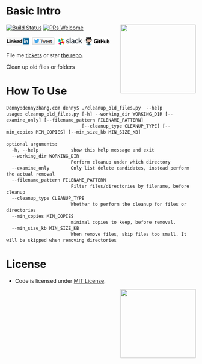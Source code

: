 # Basic Intro
<a href="https://github.com/DennyZhang?tab=followers"><img align="right" width="200" height="183" src="https://www.dennyzhang.com/wp-content/uploads/denny/watermark/github.png" /></a>

[![Build Status](https://travis-ci.org/DennyZhang/cleanup_old_files.svg?branch=master)](https://travis-ci.org/DennyZhang/remote-commands-servers) [![PRs Welcome](https://img.shields.io/badge/PRs-welcome-brightgreen.svg)](http://makeapullrequest.com)

[![LinkedIn](https://raw.githubusercontent.com/USDevOps/mywechat-slack-group/master/images/linkedin.png)](https://www.linkedin.com/in/dennyzhang001) [![Twitter](https://raw.githubusercontent.com/USDevOps/mywechat-slack-group/master/images/twitter.png)](https://twitter.com/dennyzhang001) [![Slack](https://raw.githubusercontent.com/USDevOps/mywechat-slack-group/master/images/slack.png)](https://goo.gl/ozDDyL) [![Github](https://raw.githubusercontent.com/USDevOps/mywechat-slack-group/master/images/github.png)](https://github.com/DennyZhang)

File me [tickets](https://github.com/DennyZhang/cleanup_old_files/issues) or star [the repo](https://github.com/DennyZhang/cleanup_old_files).

Clean up old files or folders

# How To Use
```
Denny:dennyzhang.com denny$ ./cleanup_old_files.py  --help
usage: cleanup_old_files.py [-h] --working_dir WORKING_DIR [--examine_only] [--filename_pattern FILENAME_PATTERN]
                            [--cleanup_type CLEANUP_TYPE] [--min_copies MIN_COPIES] [--min_size_kb MIN_SIZE_KB]

optional arguments:
  -h, --help            show this help message and exit
  --working_dir WORKING_DIR
                        Perform cleanup under which directory
  --examine_only        Only list delete candidates, instead perform the actual removal
  --filename_pattern FILENAME_PATTERN
                        Filter files/directories by filename, before cleanup
  --cleanup_type CLEANUP_TYPE
                        Whether to perform the cleanup for files or directories
  --min_copies MIN_COPIES
                        minimal copies to keep, before removal.
  --min_size_kb MIN_SIZE_KB
                        When remove files, skip files too small. It will be skipped when removing directories
```

# License
- Code is licensed under [MIT License](https://www.dennyzhang.com/wp-content/mit_license.txt).

<img align="right" width="200" height="183" src="https://raw.githubusercontent.com/USDevOps/mywechat-slack-group/master/magic.gif">
